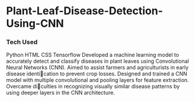 # Plant-Leaf-Disease-Detection-Using-CNN
### Tech Used
Python 
HTML 
CSS 
Tensorflow
Developed a machine learning model to accurately detect and classify diseases in plant leaves using Convolutional Neural Networks (CNN).
Aimed to assist farmers and agriculturists in early disease identication to prevent crop losses.
Designed and trained a CNN model with multiple convolutional and pooling layers for feature extraction.
Overcame diculties in recognizing visually similar disease patterns by using deeper layers in the CNN architecture.
